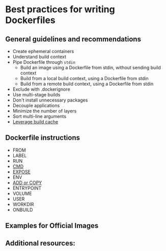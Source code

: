 # Best practices for writing Dockerfiles
## General guidelines and recommendations
- Create ephemeral containers
- Understand build context
- Pipe Dockerfile through `stdin`
  - Build an image using a Dockerfile from stdin, without sending build context
  - Build from a local build context, using a Dockerfile from stdin
  - Build from a remote build context, using a Dockerfile from stdin
- Exclude with .dockerignore
- Use multi-stage builds
- Don't install unnecessary packages
- Decouple applications
- Minimize the number of layers
- Sort multi-line arguments
- [Leverage build cache](https://github.com/chattarinpardermwong/Best-practices-for-writing-Dockerfiles-translate/blob/Beck/Leverage%20build%20cache.md)
## Dockerfile instructions
- FROM
- LABEL
- RUN
- [CMD](https://github.com/chattarinpardermwong/Best-practices-for-writing-Dockerfiles-translate/blob/chattarin/CMD.md)
- [EXPOSE](https://github.com/chattarinpardermwong/Best-practices-for-writing-Dockerfiles-translate/blob/chattarin/EXPOSE.md)
- ENV
- [ADD or COPY](https://github.com/chattarinpardermwong/Best-practices-for-writing-Dockerfiles-translate/blob/chattarin/ADD-COPY.md)
- ENTRYPOINT
- VOLUME
- USER
- WORKDIR
- ONBUILD
## Examples for Official Images
## Additional resources:
